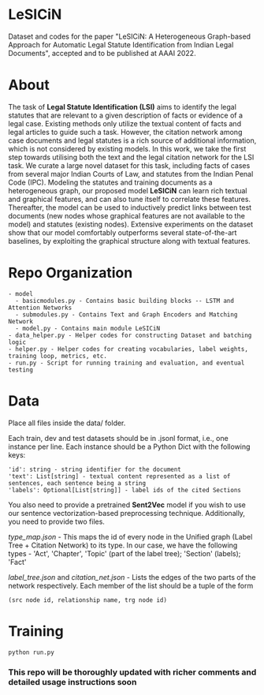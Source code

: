 # LeSICiN
Dataset and codes for the paper "LeSICiN: A Heterogeneous Graph-based Approach for Automatic Legal Statute Identification from Indian Legal Documents", accepted and to be published at AAAI 2022.

# About
The task of **Legal Statute Identification (LSI)** aims to identify the legal statutes that are relevant to a given description of facts or evidence of a legal case.
Existing methods only utilize the textual content of facts and legal articles to guide such a task. However, the citation network among case documents and legal statutes is a rich source of additional information, which is not considered by existing models. 
In this work, we take the first step towards utilising both the text and the legal citation network for the LSI task.
We curate a large novel dataset for this task, including facts of cases from several major Indian Courts of Law, and statutes from the Indian Penal Code (IPC). 
Modeling the statutes and training documents as a heterogeneous graph, our proposed model **LeSICiN** can learn rich textual and graphical features, and can also tune itself to correlate these features. 
Thereafter, the model can be used to inductively predict links between test documents (new nodes whose graphical features are not available to the model) and statutes (existing nodes). 
Extensive experiments on the dataset show that our model comfortably outperforms several state-of-the-art baselines, by exploiting the graphical structure along with textual features.

# Repo Organization
```
- model
  - basicmodules.py - Contains basic building blocks -- LSTM and Attention Networks
  - submodules.py - Contains Text and Graph Encoders and Matching Network 
  - model.py - Contains main module LeSICiN
- data_helper.py - Helper codes for constructing Dataset and batching logic
- helper.py - Helper codes for creating vocabularies, label weights, training loop, metrics, etc.
- run.py - Script for running training and evaluation, and eventual testing
```

# Data
Place all files inside the data/ folder.

Each train, dev and test datasets should be in .jsonl format, i.e., one instance per line.
Each instance should be a Python Dict with the following keys:
```
'id': string - string identifier for the document
'text': List[string] - textual content represented as a list of sentences, each sentence being a string
'labels': Optional[List[string]] - label ids of the cited Sections
```

You also need to provide a pretrained **Sent2Vec** model if you wish to use our sentence vectorization-based preprocessing technique.
Additionally, you need to provide two files.

*type_map.json* - This maps the id of every node in the Unified graph (Label Tree + Citation Network) to its type. In our case, we have the following types - 'Act', 'Chapter', 'Topic' (part of the label tree); 'Section' (labels); 'Fact'

*label_tree.json* and *citation_net.json* - Lists the edges of the two parts of the network respectively. Each member of the list should be a tuple of the form
```
(src node id, relationship name, trg node id)
```

# Training
```
python run.py
```
### This repo will be thoroughly updated with richer comments and detailed usage instructions soon ###
